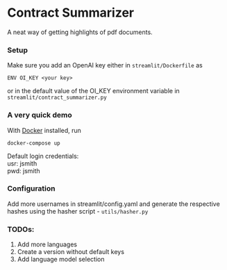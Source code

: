 # Contract Summarizer
A neat way of getting highlights of pdf documents.



[](https://github.com/SimplyVlad/contract-summarizer/blob/main/visuals/demo.gif)


### Setup
Make sure you add an OpenAI key either in ```streamlit/Dockerfile``` as
```
ENV OI_KEY <your key>
```
or in the default value of the OI_KEY environment variable in ```streamlit/contract_summarizer.py```

### A very quick demo

With [Docker](https://www.docker.com) installed, run

```lang=bash
docker-compose up
```
Default login credentials: <br>
usr: jsmith <br>
pwd: jsmith <br>

### Configuration
Add more usernames in streamlit/config.yaml and generate the respective hashes using the hasher script - ```utils/hasher.py```

### TODOs:
1. Add more languages
2. Create a version without default keys
3. Add language model selection
